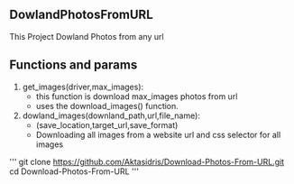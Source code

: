 ## DowlandPhotosFromURL
This Project Dowland Photos from any url

## Functions and params
1. get_images(driver,max_images):
   - this function is download max_images photos from url
   - uses the download_images() function.
2. dowland_images(downland_path,url,file_name):
   - (save_location,target_url,save_format)
   - Downloading all images from a website url and css selector for all images
   
'''
   git clone https://github.com/Aktasidris/Download-Photos-From-URL.git
   cd Download-Photos-From-URL
'''
